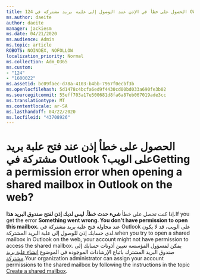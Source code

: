 ```yaml
---
title: 124 الحصول على خطأ في الإذن عند الوصول إلى علبة بريد مشتركة في OWA؟
ms.author: daeite
author: daeite
manager: jackiesm
ms.date: 04/21/2020
ms.audience: Admin
ms.topic: article
ROBOTS: NOINDEX, NOFOLLOW
localization_priority: Normal
ms.collection: Adm_O365
ms.custom:
- "124"
- "1600022"
ms.assetid: bc09faec-d78a-4103-b4bb-7967f0ecbf3b
ms.openlocfilehash: 5d1478c4bcfa6ed9f4430cd00bd033a690fe3b02
ms.sourcegitcommit: 55eff703a17e500681d8fa6a87eb067019ade3cc
ms.translationtype: MT
ms.contentlocale: ar-SA
ms.lasthandoff: 04/22/2020
ms.locfileid: "43708926"
---
```

# <a name="getting-a-permission-error-when-opening-a-shared-mailbox-in-outlook-on-the-web"></a><span data-ttu-id="b93c1-102">الحصول على خطأ إذن عند فتح علبة بريد مشتركة في Outlook على الويب؟</span><span class="sxs-lookup"><span data-stu-id="b93c1-102">Getting a permission error when opening a shared mailbox in Outlook on the web?</span></span>

<span data-ttu-id="b93c1-103">إذا كنت تحصل على خطأ **شيء حدث خطأ. ليس لديك إذن لفتح صندوق البريد هذا.**</span><span class="sxs-lookup"><span data-stu-id="b93c1-103">If you get the error **Something went wrong. You don't have permission to open this mailbox.**</span></span> <span data-ttu-id="b93c1-104">عند محاولة فتح علبة بريد مشتركة في Outlook على الويب، قد لا يكون لدى حسابك إذن للوصول إلى علبة البريد المشتركة.</span><span class="sxs-lookup"><span data-stu-id="b93c1-104">when you try to open a shared mailbox in Outlook on the web, your account might not have permission to access the shared mailbox.</span></span> <span data-ttu-id="b93c1-105">يمكن لمسؤول المؤسسة تعيين أذونات حسابك إلى صندوق البريد المشترك باتباع الإرشادات الموجودة في الموضوع [إنشاء علبة بريد مشتركة](https://docs.microsoft.com/office365/admin/email/create-a-shared-mailbox).</span><span class="sxs-lookup"><span data-stu-id="b93c1-105">Your organization administrator can assign your account permissions to the shared mailbox by following the instructions in the topic [Create a shared mailbox](https://docs.microsoft.com/office365/admin/email/create-a-shared-mailbox).</span></span>
  